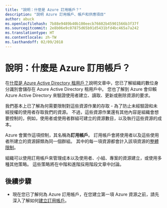 ```yaml
---
title: "說明：什麼是 Azure 訂用帳戶？"
description: "說明 Azure 訂用帳戶、帳戶和供應項目"
author: abuck
ms.openlocfilehash: 7b88e9489b40b100eecb76602b45901566b3f37f
ms.sourcegitcommit: 2e8b06e9c07875d65b91d5431bfd4bc465a7a242
ms.translationtype: HT
ms.contentlocale: zh-TW
ms.lasthandoff: 02/09/2018
---
```

# <a name="explainer-what-is-an-azure-subscription"></a>說明：什麼是 Azure 訂用帳戶？

在[什麼是 Azure Active Directory 租用戶？](tenant-explainer.md)說明文章中，您已了解組織的數位身分識別會儲存在 Azure Active Directory 租用戶中。 您也了解到 Azure 會仰賴 Azure Active Directory 來驗證使用者建立、讀取、更新或刪除資源的要求。 

我們基本上已了解為何需要限制對這些資源作業的存取 - 為了防止未經驗證和未經授權的使用者存取我們的資源。 不過，這些資源作業還有其他內容是組織會想要控制的，例如，使用者或使用者群組可建立的資源數目，以及執行這些資源的成本。 

Azure 會實作這項控制，其名稱為**訂用帳戶**。 訂用帳戶會將使用者以及這些使用者所建立的資源歸類為同一個群組。 其中的每一項資源都會計入該項資源的[整體限制][subscription-service-limits]。

組織可以使用訂用帳戶來管理成本以及使用者、小組、專案的資源建立，或使用多種其他策略。 這些策略將在中階和進階採用階段文章中討論。 

## <a name="next-steps"></a>後續步驟

* 現在您已了解何為 Azure 訂用帳戶，在您建立第一項 Azure 資源之前，請先深入了解如何[建立訂用帳戶](subscription.md)。

<!-- Links -->
[azure-get-started]: https://azure.microsoft.com/en-us/get-started/
[azure-offers]: https://azure.microsoft.com/en-us/support/legal/offer-details/
[azure-free-trial]: https://azure.microsoft.com/en-us/offers/ms-azr-0044p/
[azure-change-subscription-offer]: /azure/billing/billing-how-to-switch-azure-offer
[microsoft-account]: https://account.microsoft.com/account
[subscription-service-limits]: /azure/azure-subscription-service-limits
[docs-organizational-account]: https://docs.microsoft.com/en-us/azure/active-directory/sign-up-organization
